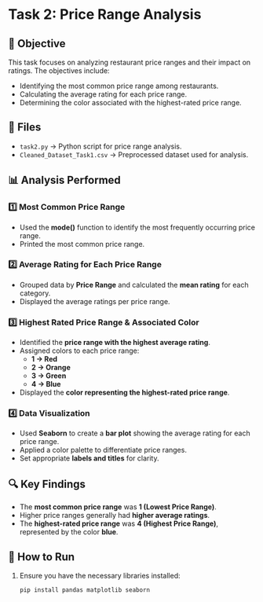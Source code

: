 #  Task 2: Price Range Analysis

## 📝 Objective  
This task focuses on analyzing restaurant price ranges and their impact on ratings. The objectives include:  
- Identifying the most common price range among restaurants.  
- Calculating the average rating for each price range.  
- Determining the color associated with the highest-rated price range.  

## 📂 Files  
- `task2.py` → Python script for price range analysis.  
- `Cleaned_Dataset_Task1.csv` → Preprocessed dataset used for analysis.  

## 📊 Analysis Performed  
### 1️⃣ **Most Common Price Range**  
- Used the **mode()** function to identify the most frequently occurring price range.  
- Printed the most common price range.  

### 2️⃣ **Average Rating for Each Price Range**  
- Grouped data by **Price Range** and calculated the **mean rating** for each category.  
- Displayed the average ratings per price range.  

### 3️⃣ **Highest Rated Price Range & Associated Color**  
- Identified the **price range with the highest average rating**.  
- Assigned colors to each price range:  
  - **1 → Red**  
  - **2 → Orange**  
  - **3 → Green**  
  - **4 → Blue**  
- Displayed the **color representing the highest-rated price range**.  

### 4️⃣ **Data Visualization**  
- Used **Seaborn** to create a **bar plot** showing the average rating for each price range.  
- Applied a color palette to differentiate price ranges.  
- Set appropriate **labels and titles** for clarity.  

## 🔍 Key Findings  
- The **most common price range** was **1 (Lowest Price Range)**.  
- Higher price ranges generally had **higher average ratings**.  
- The **highest-rated price range** was **4 (Highest Price Range)**, represented by the color **blue**.  

## 🚀 How to Run  
1. Ensure you have the necessary libraries installed:  
   ```bash  
   pip install pandas matplotlib seaborn  

